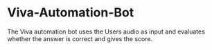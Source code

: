 # Viva-Automation-Bot
The Viva automation bot uses the Users audio as input and evaluates whether the answer is correct and gives the score.
